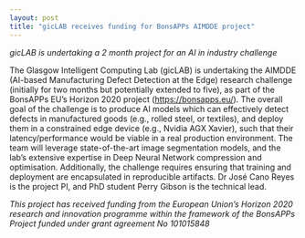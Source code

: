 ```yaml
---
layout: post
title: "gicLAB receives funding for BonsAPPs AIMDDE project"
---
```


*gicLAB is undertaking a 2 month project for an AI in industry challenge*

The Glasgow Intelligent Computing Lab (gicLAB) is undertaking the AIMDDE (AI-based Manufacturing Defect Detection at the Edge) research challenge (initially for two months but potentially extended to five), as part of the BonsAPPs EU’s Horizon 2020 project (https://bonsapps.eu/). The overall goal of the challenge is to produce AI models which can effectively detect defects in manufactured goods (e.g., rolled steel, or textiles), and deploy them in a constrained edge device (e.g., Nvidia AGX Xavier), such that their latency/performance would be viable in a real production environment. The team will leverage state-of-the-art image segmentation models, and the lab’s extensive expertise in Deep Neural Network compression and optimisation. Additionally, the challenge requires ensuring that training and deployment are encapsulated in reproducible artifacts. Dr José Cano Reyes is the project PI, and PhD student Perry Gibson is the technical lead.

*This project has received funding from the European Union’s Horizon 2020 research and innovation programme within the framework of the BonsAPPs Project funded under grant agreement No 101015848*
